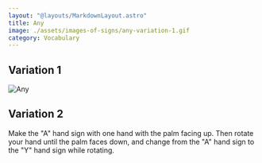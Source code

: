 ```yaml
---
layout: "@layouts/MarkdownLayout.astro"
title: Any
image: ./assets/images-of-signs/any-variation-1.gif
category: Vocabulary
---
```


## Variation 1

![Any](@signs/any-variation-1.gif)

## Variation 2

Make the "A" hand sign with one hand with the palm facing up.
Then rotate your hand until the palm faces down,
and change from the "A" hand sign to the "Y" hand sign while rotating.
